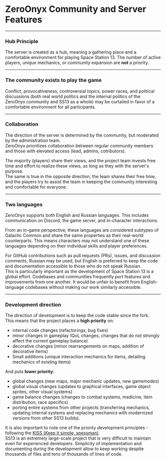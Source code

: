 # ZeroOnyx Community and Server Features

---

### Hub Principle
The server is created as a hub, meaning a gathering place and a comfortable environment for playing Space Station 13.
The number of active players, unique mechanics, or community expansion are **not** a priority.

---

### The community exists to play the game
Conflict, provocativeness, controversial topics, power races, and political discussions (both real world politics and the internal politics of the ZeroOnyx community and SS13 as a whole) may be curtailed in favor of a comfortable environment for all participants.

---

### Collaboration
The direction of the server is determined by the community, but moderated by the administration team.  
ZeroOnyx prioritizes collaboration between regular community members and those with elevated access (lead, admins, cotributors).

The majority (players) share their views, and the project team invests free time and effort to realize these views, as long as they with the server's purpose.  
The same is true in the opposite direction, the team shares their free time, and the players try to assist the team in keeping the community interesting and comfortable for everyone.

---

### Two languages
ZeroOnyx supports both English and Russian languages. This includes communication on Discord, the game server, and in-character interactions.

From an in-game perspective, these languages are considered subtypes of Galactic Common and share the same properties as their real-world counterparts. This means characters may not understand one of these languages depending on their individual skills and player preferences.

For GitHub contributions such as pull requests (PRs), issues, and discussion comments, Russian may be used, but English is preferred to keep the code and documentation accessible to those who do not speak Russian.  
This is particularly important as the development of Space Station 13 is a global effort. Codebases and communities frequently port features and improvements from one another. It would be unfair to benefit from English-language codebases without making our work similarly accessible.

---

### Development direction
The direction of development is to keep the code stable since the fork.  
This means that the project places a **high priority** on:
- internal code changes (refactorings, bug fixes)
- minor changes in gameplay (QoL changes, changes that do not strongly affect the current gameplay balance)
- decorative changes (minor rearrangements on maps, addition of decorative items)
- Small additions (unique interaction mechanics for items, detailing mechanics of existing items)

And puts **lower priority**:
- global changes (new maps, major mechanic updates, new gamemodes)
- global visual changes (updates to graphical interfaces, game object sprites, other visual systems)
- game balance changes (changes to combat systems, medicine, item distribution, race specifics)
- porting entire systems from other projects (transferring mechanics, updating internal systems and replacing mechanics with modernized versions from other SS13 builds).

It is also important to note one of the priority development principles - following the [KISS (Keep it simple, spessman)](https://en.wikipedia.org/wiki/KISS_principle).  
SS13 is an extremely large-scale project that is very difficult to maintain even for experienced developers. Simplicity of implementation and documenting during the development allow to keep working despite thousands of files and tens of thousands of lines of code.
